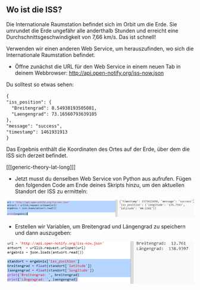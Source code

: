 ## Wo ist die ISS?

Die Internationale Raumstation befindet sich im Orbit um die Erde. Sie umrundet die Erde ungefähr alle anderthalb Stunden und erreicht eine Durchschnittsgeschwindigkeit von 7,66 km/s. Das ist schnell!

Verwenden wir einen anderen Web Service, um herauszufinden, wo sich die Internationale Raumstation befindet.

+ Öffne zunächst die URL für den Web Service in einem neuen Tab in deinem Webbrowser: <a href="http://api.open-notify.org/iss-now.json" target="_blank">http://api.open-notify.org/iss-now.json</a>

Du solltest so etwas sehen:

    {
    "iss_position": {
      "Breitengrad": 8.54938193505081, 
      "Laengengrad": 73.16560793639105
    }, 
    "message": "success", 
    "timestamp": 1461931913
    }
    

Das Ergebnis enthält die Koordinaten des Ortes auf der Erde, über dem die ISS sich derzeit befindet.

[[[generic-theory-lat-long]]]

+ Jetzt musst du denselben Web Service von Python aus aufrufen. Fügen den folgenden Code am Ende deines Skripts hinzu, um den aktuellen Standort der ISS zu ermitteln:

![Bildschirmfoto](images/iss-location.png)

+ Erstellen wir Variablen, um Breitengrad und Längengrad zu speichern und dann auszugeben:

![Bildschirmfoto](images/iss-coordinates.png)